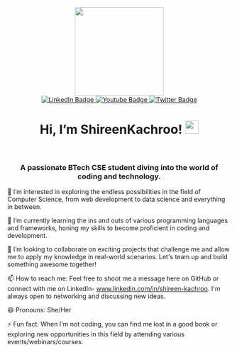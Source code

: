 <div id="header" align="center">
  <img src="https://i.giphy.com/media/v1.Y2lkPTc5MGI3NjExcmdibDg0aHQ2cXJ0YWhhYzNmc2lnbXIweGE5NmNieTQ1ZnBqMWd3ciZlcD12MV9pbnRlcm5hbF9naWZfYnlfaWQmY3Q9cw/paTz7UZbPfTZFRYnnB/giphy.gif" width="200"/>
</div>

<div id="badges" align="center">
  <a href="your-linkedin-URL">
    <img src="https://img.shields.io/badge/LinkedIn-blue?style=for-the-badge&logo=linkedin&logoColor=white" alt="LinkedIn Badge"/>
  </a>
  <a href="your-youtube-URL">
    <img src="https://img.shields.io/badge/YouTube-red?style=for-the-badge&logo=youtube&logoColor=white" alt="Youtube Badge"/>
  </a>
  <a href="your-twitter-URL">
    <img src="https://img.shields.io/badge/Twitter-blue?style=for-the-badge&logo=twitter&logoColor=white" alt="Twitter Badge"/>
  </a>
</div>

<img src="https://komarev.com/ghpvc/?username=ShireenKachroo&style=flat-square&color=blue" alt=""/>

<h1 align="center">
   Hi, I’m ShireenKachroo!
  <img src="https://media.giphy.com/media/hvRJCLFzcasrR4ia7z/giphy.gif" width="30px"/>
</h1>
  <br><h3 align="center">A passionate BTech CSE student diving into the world of coding and technology.</h3>

  



👀 I’m interested in exploring the endless possibilities in the field of Computer Science, from web development to data science and everything in between.

🌱 I’m currently learning the ins and outs of various programming languages and frameworks, honing my skills to become proficient in coding and development.

💞️ I’m looking to collaborate on exciting projects that challenge me and allow me to apply my knowledge in real-world scenarios. Let's team up and build something awesome together!

📫 How to reach me: Feel free to shoot me a message here on GitHub or connect with me on LinkedIn- www.linkedin.com/in/shireen-kachroo. I'm always open to networking and discussing new ideas.

😄 Pronouns: She/Her

⚡ Fun fact: When I'm not coding, you can find me lost in a good book or exploring new opportunities in this field by attending various events/webinars/courses.




